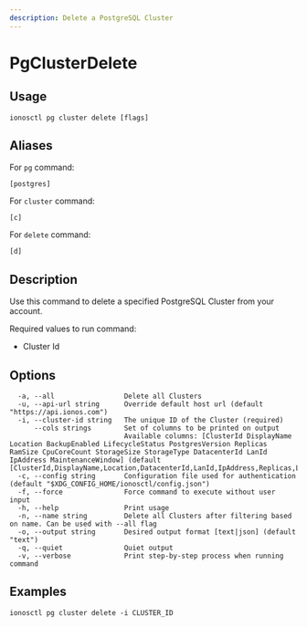 ```yaml
---
description: Delete a PostgreSQL Cluster
---
```


# PgClusterDelete

## Usage

```text
ionosctl pg cluster delete [flags]
```

## Aliases

For `pg` command:

```text
[postgres]
```

For `cluster` command:

```text
[c]
```

For `delete` command:

```text
[d]
```

## Description

Use this command to delete a specified PostgreSQL Cluster from your account.

Required values to run command:

* Cluster Id

## Options

```text
  -a, --all                 Delete all Clusters
  -u, --api-url string      Override default host url (default "https://api.ionos.com")
  -i, --cluster-id string   The unique ID of the Cluster (required)
      --cols strings        Set of columns to be printed on output 
                            Available columns: [ClusterId DisplayName Location BackupEnabled LifecycleStatus PostgresVersion Replicas RamSize CpuCoreCount StorageSize StorageType DatacenterId LanId IpAddress MaintenanceWindow] (default [ClusterId,DisplayName,Location,DatacenterId,LanId,IpAddress,Replicas,LifecycleStatus])
  -c, --config string       Configuration file used for authentication (default "$XDG_CONFIG_HOME/ionosctl/config.json")
  -f, --force               Force command to execute without user input
  -h, --help                Print usage
  -n, --name string         Delete all Clusters after filtering based on name. Can be used with --all flag
  -o, --output string       Desired output format [text|json] (default "text")
  -q, --quiet               Quiet output
  -v, --verbose             Print step-by-step process when running command
```

## Examples

```text
ionosctl pg cluster delete -i CLUSTER_ID
```

